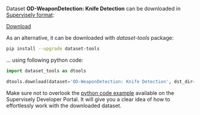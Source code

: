Dataset **OD-WeaponDetection: Knife Detection** can be downloaded in [Supervisely format](https://developer.supervisely.com/api-references/supervisely-annotation-json-format):

 [Download](https://assets.supervisely.com/supervisely-supervisely-assets-public/teams_storage/D/4/00/vZS9zzZgfMZi50tQUWMVQy3gJ3zm79Q2XHIFDOckcEuWX3ZWdXr89q8ZLOc0VeifPiW5QG5t6eGPG9Kjr88erof8aKVFQudXlmWWcOmH9kXZaNoGUwrQ2C484VAF.tar)

As an alternative, it can be downloaded with *dataset-tools* package:
``` bash
pip install --upgrade dataset-tools
```

... using following python code:
``` python
import dataset_tools as dtools

dtools.download(dataset='OD-WeaponDetection: Knife Detection', dst_dir='~/dataset-ninja/')
```
Make sure not to overlook the [python code example](https://developer.supervisely.com/getting-started/python-sdk-tutorials/iterate-over-a-local-project) available on the Supervisely Developer Portal. It will give you a clear idea of how to effortlessly work with the downloaded dataset.

